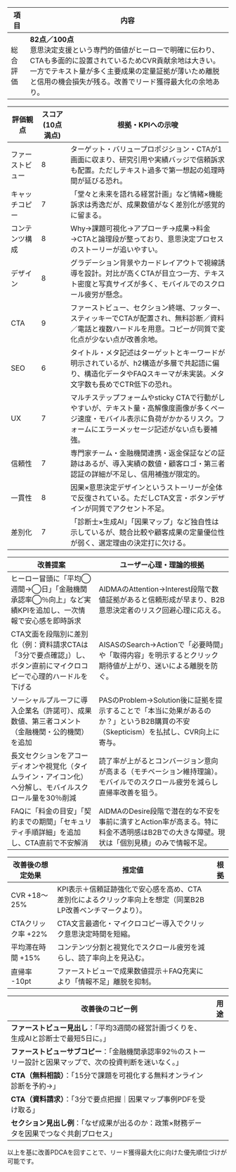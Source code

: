 | 項目 | 内容 |
|---|---|
| 総合評価 | **82点／100点**<br>意思決定支援という専門的価値がヒーローで明確に伝わり、CTAも多面的に設置されているためCVR貢献余地は大きい。一方でテキスト量が多く主要成果の定量証拠が薄いため離脱と信用の機会損失が残る。改善でリード獲得最大化の余地あり。 |

| 評価観点 | スコア (10点満点) | 根拠・KPIへの示唆 |
|---|---|---|
| ファーストビュー | 8 | ターゲット・バリュープロポジション・CTAが1画面に収まり、研究引用や実績バッジで信頼訴求も配置。ただしテキスト過多で第一想起の処理時間が延びる恐れ。 |
| キャッチコピー | 7 | 「堂々と未来を語れる経営計画」など情緒×機能訴求は秀逸だが、成果数値がなく差別化が感覚的に留まる。 |
| コンテンツ構成 | 8 | Why→課題可視化→アプローチ→成果→料金→CTAと論理段が整っており、意思決定プロセスのストーリーが追いやすい。 |
| デザイン | 8 | グラデーション背景やカードレイアウトで視線誘導を設計。対比が高くCTAが目立つ一方、テキスト密度と写真サイズが多く、モバイルでのスクロール疲労が懸念。 |
| CTA | 9 | ファーストビュー、セクション終端、フッター、スティッキーでCTAが配置され、無料診断／資料／電話と複数ハードルを用意。コピーが同質で変化点が少ない点が改善余地。 |
| SEO | 6 | タイトル・メタ記述はターゲットとキーワードが明示されているが、h2構造が多層で共起語に偏り、構造化データやFAQスキーマが未実装。メタ文字数も長めでCTR低下の恐れ。 |
| UX | 7 | マルチステップフォームやsticky CTAで行動がしやすいが、テキスト量・高解像度画像が多くページ速度・モバイル表示に負荷がかかるリスク。フォームにエラーメッセージ記述がない点も要補強。 |
| 信頼性 | 7 | 専門家チーム・金融機関連携・返金保証などの証跡はあるが、導入実績の数値・顧客ロゴ・第三者認証の詳細が不足し、信用補強が限定的。 |
| 一貫性 | 8 | 因果×意思決定デザインというストーリーが全体で反復されている。ただしCTA文言・ボタンデザインが同質でアクセント不足。 |
| 差別化 | 7 | 「診断士×生成AI」「因果マップ」など独自性は示しているが、競合比較や顧客成果の定量優位性が弱く、選定理由の決定打に欠ける。 |

| 改善提案 | ユーザー心理・理論的根拠 |
|---|---|
| ヒーロー冒頭に「平均◯週間→◯日」「金融機関承認率◯％向上」など実績KPIを追加し、一次情報で安心感を即時訴求 | AIDMAのAttention→Interest段階で数値証拠があると信頼形成が早まり、B2B意思決定者のリスク回避心理に応える。 |
| CTA文面を段階別に差別化（例：資料請求CTAは「3分で要点確認」）し、ボタン直前にマイクロコピーで心理的ハードルを下げる | AISASのSearch→Actionで「必要時間」や「取得内容」を明示するとクリック期待値が上がり、迷いによる離脱を防ぐ。 |
| ソーシャルプルーフに導入企業名（許諾可）、成果数値、第三者コメント（金融機関・公的機関）を追加 | PASのProblem→Solution後に証拠を提示することで「本当に効果があるのか？」というB2B購買の不安（Skepticism）を払拭し、CVR向上に寄与。 |
| 長文セクションをアコーディオンや視覚化（タイムライン・アイコン化）へ分解し、モバイルスクロール量を30％削減 | 読了率が上がるとコンバージョン意向が高まる（モチベーション維持理論）。モバイルでのスクロール疲労を減らし直帰率改善を狙う。 |
| FAQに「料金の目安」「契約までの期間」「セキュリティ手順詳細」を追加し、CTA直前で不安解消 | AIDMAのDesire段階で潜在的な不安を事前に潰すとAction率が高まる。特に料金不透明感はB2Bでの大きな障壁。現状は「個別見積」のみで情報不足。 |

| 改善後の想定効果 | 推定値 | 根拠 |
|---|---|---|
| CVR +18〜25% | KPI表示＋信頼証跡強化で安心感を高め、CTA差別化によるクリック率向上を想定（同業B2B LP改善ベンチマークより）。 |
| CTAクリック率 +22% | CTA文言最適化・マイクロコピー導入でクリック意思決定時間を短縮。 |
| 平均滞在時間 +15% | コンテンツ分割と視覚化でスクロール疲労を減らし、読了率向上を見込む。 |
| 直帰率 -10pt | ファーストビューで成果数値提示＋FAQ充実により「情報不足」離脱を抑制。 |

| 改善後のコピー例 | 用途 |
|---|---|
| **ファーストビュー見出し**：「平均3週間の経営計画づくりを、生成AIと診断士で最短5日に。」 |
| **ファーストビューサブコピー**：「金融機関承認率92％のストーリー設計と因果マップで、次の投資判断を迷いなく。」 |
| **CTA（無料相談）**：「15分で課題を可視化する無料オンライン診断を予約→」 |
| **CTA（資料請求）**：「3分で要点把握｜因果マップ事例PDFを受け取る」 |
| **セクション見出し例**：「なぜ成果が出るのか：政策×財務データを因果でつなぐ共創プロセス」 |

以上を基に改善PDCAを回すことで、リード獲得最大化に向けた優先順位づけが可能です。

